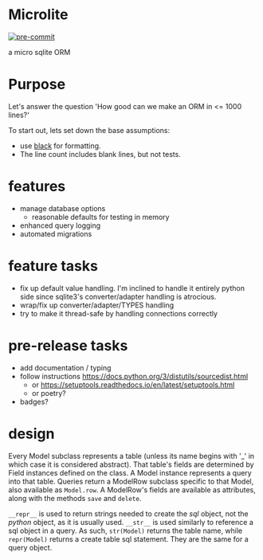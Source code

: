 # Microlite
[![pre-commit](https://img.shields.io/badge/pre--commit-enabled-brightgreen?logo=pre-commit&logoColor=white)](https://github.com/pre-commit/pre-commit)

a micro sqlite ORM

# Purpose
Let's answer the question 'How good can we make an ORM in <= 1000 lines?'


To start out, lets set down the base assumptions:
* use [black](https://pypi.org/project/black/) for formatting.
* The line count includes blank lines, but not tests.


# features
* manage database options
    * reasonable defaults for testing in memory
* enhanced query logging
* automated migrations

# feature tasks
* fix up default value handling. I'm inclined to handle it entirely python side
  since sqlite3's converter/adapter handling is atrocious.
* wrap/fix up converter/adapter/TYPES handling
* try to make it thread-safe by handling connections correctly


# pre-release tasks
* add documentation / typing
* follow instructions https://docs.python.org/3/distutils/sourcedist.html
  * or https://setuptools.readthedocs.io/en/latest/setuptools.html
  * or poetry?
* badges?

# design
Every Model subclass represents a table (unless its name begins with '_' in which case it is considered abstract).
That table's fields are determined by Field instances defined on the class.
A Model instance represents a query into that table.
Queries return a ModelRow subclass specific to that Model, also available as `Model.row`.
A ModelRow's fields are available as attributes, along with the methods `save` and `delete`.



`__repr__` is used to return strings needed to create the *sql* object, not the *python* object, as it is usually used.
`__str__` is used similarly to reference a sql object in a query. 
As such, `str(Model)` returns the table name, while `repr(Model)` returns a create table sql statement.
They are the same for a query object.
